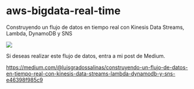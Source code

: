 # aws-bigdata-real-time
Construyendo un flujo de datos en tiempo real con Kinesis Data Streams, Lambda, DynamoDB y SNS

<img src="https://github.com/luisgradossalinas/aws-bigdata-real-time/blob/master/DiagramaFlujoRealTime.png">

Si deseas realizar este flujo de datos, entra a mi post de Medium.

https://medium.com/@luisgradossalinas/construyendo-un-flujo-de-datos-en-tiempo-real-con-kinesis-data-streams-lambda-dynamodb-y-sns-e46398f985c9
